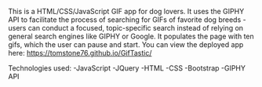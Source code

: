 This is a HTML/CSS/JavaScript GIF app for dog lovers. It uses the GIPHY API to facilitate the process of searching for GIFs of favorite dog breeds - users can conduct a focused, topic-specific search instead of relying on general search engines like GIPHY or Google. It populates the page with ten gifs, which the user can pause and start. You can view the deployed app here: https://tomstone76.github.io/GifTastic/

Technologies used:
-JavaScript
-JQuery
-HTML
-CSS
-Bootstrap
-GIPHY API